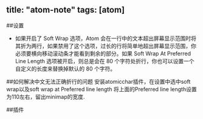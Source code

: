 title: "atom-note"
tags: [atom]
---

##设置
- 如果开启了 Soft Wrap 选项，Atom 会在一行中的文本超出屏幕显示范围时将其折为两行，如果禁用了这个选项，过长的行将简单地超出屏幕显示范围，你必须要横向移动滚动条才能看到剩余的部分。如果 Soft Wrap At Preferred Line Length 选项被开启，则总是会在 80 个字符处折行，你也可以设置一个自定义的长度来替换掉默认的 80 个字符。

##如何解决中文无法正确折行的问题
安装atomicchar插件，在设置中选中soft wrap以及soft wrap at Preferred line length 将上面的Preferred line length设置为110左右，留出minimap的宽度.

##插件
